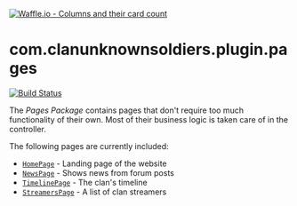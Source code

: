 [![Waffle.io - Columns and their card count](https://badge.waffle.io/unkso/pages.png?columns=all)](https://waffle.io/unkso/pages?utm_source=badge)
# com.clanunknownsoldiers.plugin.pages
[![Build Status](https://travis-ci.org/unkso/pages.svg?branch=master)](https://travis-ci.org/unkso/pages)

The *Pages Package* contains pages that don't require too much functionality of their own. Most of their business logic is taken care of in the controller.

The following pages are currently included:
- [`HomePage`](https://github.com/unkso/pages/blob/master/files/lib/page/HomePage.class.php) - Landing page of the website
- [`NewsPage`](https://github.com/unkso/pages/blob/master/files/lib/page/NewsPage.class.php) - Shows news from forum posts
- [`TimelinePage`](https://github.com/unkso/pages/blob/master/files/lib/page/TimelinePage.class.php) - The clan's timeline
- [`StreamersPage`](https://github.com/unkso/pages/blob/master/files/lib/page/StreamersPage.class.php) - A list of clan streamers
